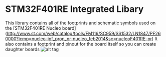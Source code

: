 # STM32F401RE Integrated Libary
This library contains all of the footprints and schematic symbols used on the [STM32F401RE Nucleo board]
(http://www.st.com/web/catalog/tools/FM116/SC959/SS1532/LN1847/PF260000?icmp=nucleo-ipf_pron_pr-nucleo_feb2014&sc=nucleoF401RE-pr)
It also contains a footprint and pinout for the board itself so you can create daughter boards
![alt tag](http://uk.farnell.com/productimages/large/en_GB/2394223-40.jpg)
